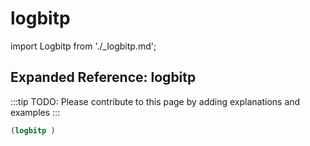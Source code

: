 # logbitp

import Logbitp from './_logbitp.md';

<Logbitp />

## Expanded Reference: logbitp

:::tip
TODO: Please contribute to this page by adding explanations and examples
:::

```lisp
(logbitp )
```
